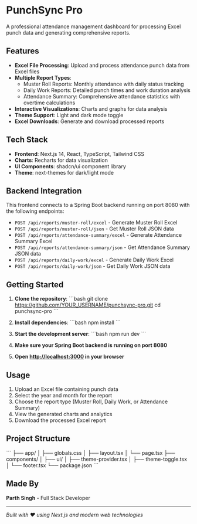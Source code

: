 # PunchSync Pro

A professional attendance management dashboard for processing Excel punch data and generating comprehensive reports.

## Features

- **Excel File Processing**: Upload and process attendance punch data from Excel files
- **Multiple Report Types**:
  - Muster Roll Reports: Monthly attendance with daily status tracking
  - Daily Work Reports: Detailed punch times and work duration analysis
  - Attendance Summary: Comprehensive attendance statistics with overtime calculations
- **Interactive Visualizations**: Charts and graphs for data analysis
- **Theme Support**: Light and dark mode toggle
- **Excel Downloads**: Generate and download processed reports

## Tech Stack

- **Frontend**: Next.js 14, React, TypeScript, Tailwind CSS
- **Charts**: Recharts for data visualization
- **UI Components**: shadcn/ui component library
- **Theme**: next-themes for dark/light mode

## Backend Integration

This frontend connects to a Spring Boot backend running on port 8080 with the following endpoints:

- `POST /api/reports/muster-roll/excel` - Generate Muster Roll Excel
- `POST /api/reports/muster-roll/json` - Get Muster Roll JSON data
- `POST /api/reports/attendance-summary/excel` - Generate Attendance Summary Excel
- `POST /api/reports/attendance-summary/json` - Get Attendance Summary JSON data
- `POST /api/reports/daily-work/excel` - Generate Daily Work Excel
- `POST /api/reports/daily-work/json` - Get Daily Work JSON data

## Getting Started

1. **Clone the repository**:
   \`\`\`bash
   git clone https://github.com/YOUR_USERNAME/punchsync-pro.git
   cd punchsync-pro
   \`\`\`

2. **Install dependencies**:
   \`\`\`bash
   npm install
   \`\`\`

3. **Start the development server**:
   \`\`\`bash
   npm run dev
   \`\`\`

4. **Make sure your Spring Boot backend is running on port 8080**

5. **Open [http://localhost:3000](http://localhost:3000) in your browser**

## Usage

1. Upload an Excel file containing punch data
2. Select the year and month for the report
3. Choose the report type (Muster Roll, Daily Work, or Attendance Summary)
4. View the generated charts and analytics
5. Download the processed Excel report

## Project Structure

\`\`\`
├── app/
│   ├── globals.css
│   ├── layout.tsx
│   └── page.tsx
├── components/
│   ├── ui/
│   ├── theme-provider.tsx
│   ├── theme-toggle.tsx
│   └── footer.tsx
└── package.json
\`\`\`

## Made By

**Parth Singh** - Full Stack Developer

---

*Built with ❤️ using Next.js and modern web technologies*
